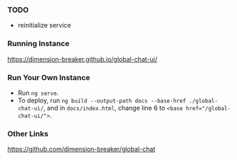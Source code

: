 ### TODO
- reinitialize service

### Running Instance
https://dimension-breaker.github.io/global-chat-ui/

### Run Your Own Instance
- Run `ng serve`.
- To deploy, run `ng build --output-path docs --base-href ./global-chat-ui/`, and in `docs/index.html`, change line 6 to `<base href="/global-chat-ui/">`.

### Other Links
https://github.com/dimension-breaker/global-chat
